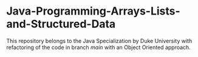 # Java-Programming-Arrays-Lists-and-Structured-Data
This repository belongs to the Java Specialization by Duke University with refactoring of the code in branch *main* with an Object Oriented approach.